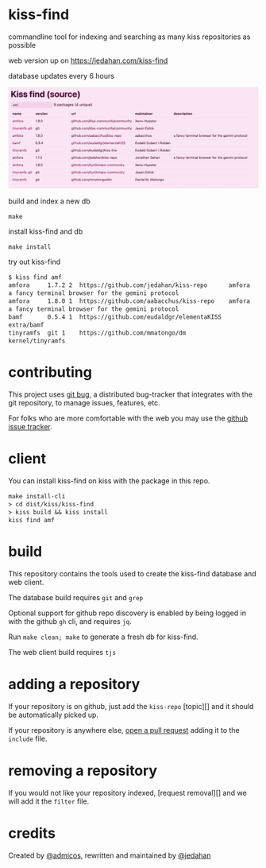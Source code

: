# kiss-find

commandline tool for indexing and searching as many kiss repositories as possible

web version up on https://jedahan.com/kiss-find

database updates every 6 hours

![web client](screenshot.png)

build and index a new db

    make

install kiss-find and db

    make install

try out kiss-find

    $ kiss find amf
    amfora     1.7.2 2  https://github.com/jedahan/kiss-repo      amfora            a fancy terminal browser for the gemini protocol
    amfora     1.8.0 1  https://github.com/aabacchus/kiss-repo    amfora            a fancy terminal browser for the gemini protocol
    bamf       0.5.4 1  https://github.com/eudaldgr/elementaKISS  extra/bamf
    tinyramfs  git 1    https://github.com/mmatongo/dm            kernel/tinyramfs

# contributing

This project uses [git bug][], a distributed bug-tracker that integrates with the git repository, to manage issues, features, etc.

For folks who are more comfortable with the web you may use the [github issue tracker][].

# client

You can install kiss-find on kiss with the package in this repo.

    make install-cli
    > cd dist/kiss/kiss-find
    > kiss build && kiss install
    kiss find amf

# build

This repository contains the tools used to create the kiss-find database and web client.

The database build requires `git` and `grep`

Optional support for github repo discovery is enabled by being logged in with the github `gh` cli, and requires `jq`.

Run `make clean; make` to generate a fresh db for kiss-find.

The web client build requires `tjs`

# adding a repository

If your repository is on github, just add the `kiss-repo` [topic][] and it should be automatically picked up.

If your repository is anywhere else, [open a pull request][] adding it to the `include` file.

# removing a repository

If you would not like your repository indexed, [request removal][] and we will add it the `filter` file. 

# credits

Created by [@admicos](https://ecmelberk.com), rewritten and maintained by [@jedahan](https://github.com/jedahan)

[git bug]: https://github.com/MichaelMure/git-bug
[github issue tracker]: https://github.com/jedahan/kiss-find/issues
[open a pull request]: https://github.com/jedahan/kiss-find/edit/main/include
[request a removal]: https://github.com/jedahan/kiss-find/issues/new?assignees=jedahan&labels=filter&template=remove-repository-request.md&title=Remove+repository+http%3A%2F%2Fgithub.com%2Fperson%2Fkiss-repo.git
[the `filter` file]: https://github.com/jedahan/kiss-find/blob/main/filter
[the `include` file]: https://github.com/jedahan/kiss-find/blob/main/include
